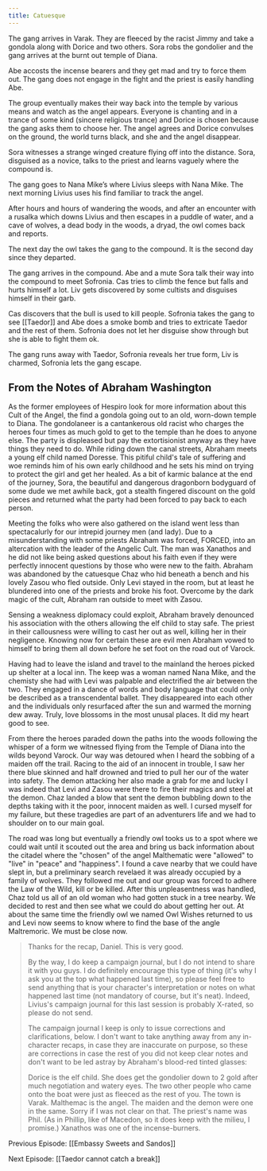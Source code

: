 ```yaml
---
title: Catuesque
---
```


The gang arrives in Varak. They are fleeced by the racist Jimmy and take a gondola along with Dorice and two others. Sora robs the gondolier and the gang arrives at the burnt out temple of Diana.

Abe accosts the incense bearers and they get mad and try to force them out. The gang does not engage in the fight and the priest is easily handling Abe.

The group eventually makes their way back into the temple by various means and watch as the angel appears. Everyone is chanting and in a trance of some kind (sincere religious trance) and Dorice is chosen because the gang asks them to choose her. The angel agrees and Dorice convulses on the ground, the world turns black, and she and the angel disappear.

Sora witnesses a strange winged creature flying off into the distance. Sora, disguised as a novice, talks to the priest and learns vaguely where the compound is.

The gang goes to Nana Mike’s where Livius sleeps with Nana Mike. The next morning Livius uses his find familiar to track the angel.

After hours and hours of wandering the woods, and after an encounter with a rusalka which downs Livius and then escapes in a puddle of water, and a cave of wolves, a dead body in the woods, a dryad, the owl comes back and reports.

The next day the owl takes the gang to the compound. It is the second day since they departed.

The gang arrives in the compound. Abe and a mute Sora talk their way into the compound to meet Sofronia. Cas tries to climb the fence but falls and hurts himself a lot. Liv gets discovered by some cultists and disguises himself in their garb.

Cas discovers that the bull is used to kill people. Sofronia takes the gang to see [[Taedor]] and Abe does a smoke bomb and tries to extricate Taedor and the rest of them. Sofronia does not let her disguise show through but she is able to fight them ok.

The gang runs away with Taedor, Sofronia reveals her true form, Liv is charmed, Sofronia lets the gang escape.

## From the Notes of Abraham Washington

As the former employees of Hespiro look for more information about this Cult of the Angel, the find a gondola going out to an old, worn-down temple to Diana. The gondolaneer is a cantankerous old racist who charges the heroes four times as much gold to get to the temple than he does to anyone else. The party is displeased but pay the extortisionist anyway as they have things they need to do. While riding down the canal streets, Abraham meets a young elf child named Doresse. This pitiful child's tale of suffering and woe reminds him of his own early childhood and he sets his mind on trying to protect the girl and get her healed. As a bit of karmic balance at the end of the journey, Sora, the beautiful and dangerous dragonborn bodyguard of some dude we met awhile back, got a stealth fingered discount on the gold pieces and returned what the party had been forced to pay back to each person.

Meeting the folks who were also gathered on the island went less than spectacalurly for our intrepid journey men (and lady). Due to a misunderstanding with some priests Abraham was forced, FORCED, into an altercation with the leader of the Angelic Cult. The man was Xanathos and he did not like being asked questions about his faith even if they were perfectly innocent questions by those who were new to the faith. Abraham was abandoned by the catuesque Chaz who hid beneath a bench and his lovely Zasou who fled outside. Only Levi stayed in the room, but at least he blundered into one of the priests and broke his foot. Overcome by the dark magic of the cult, Abraham ran outside to meet with Zasou.

Sensing a weakness diplomacy could exploit, Abraham bravely denounced his association with the others allowing the elf child to stay safe. The priest in their callousness were willing to cast her out as well, killing her in their negligence. Knowing now for certain these are evil men Abraham vowed to himself to bring them all down before he set foot on the road out of Varock.

Having had to leave the island and travel to the mainland the heroes picked up shelter at a local inn. The keep was a woman named Nana Mike, and the chemisty she had with Levi was palpable and electrified the air between the two. They engaged in a dance of words and body language that could only be described as a transcendental ballet. They disappeared into each other and the individuals only resurfaced after the sun and warmed the morning dew away. Truly, love blossoms in the most unusal places. It did my heart good to see.

From there the heroes paraded down the paths into the woods following the whisper of a form we witnessed flying from the Temple of Diana into the wilds beyond Varock. Our way was detoured when I heard the sobbing of a maiden off the trail. Racing to the aid of an innocent in trouble, I saw her there blue skinned and half drowned and tried to pull her our of the water into safety. The demon attacking her also made a grab for me and lucky I was indeed that Levi and Zasou were there to fire their magics and steel at the demon. Chaz landed a blow that sent the demon bubbling down to the depths taking with it the poor, innocent maiden as well. I cursed myself for my failure, but these tragedies are part of an adventurers life and we had to shoulder on to our main goal.

The road was long but eventually a friendly owl tooks us to a spot where we could wait until it scouted out the area and bring us back information about the citadel where the "chosen" of the angel Malthematic were "allowed" to "live" in "peace" and "happiness". I found a cave nearby that we could have slept in, but a preliminary search revelaed it was already occupied by a family of wolves. They followed me out and our group was forced to adhere the Law of the Wild, kill or be killed. After this unpleasentness was handled, Chaz told us all of an old woman who had gotten stuck in a tree nearby. We decided to rest and then see what we could do about getting her out. At about the same time the friendly owl we named Owl Wishes returned to us and Levi now seems to know where to find the base of the angle Maltremoric. We must be close now.

> Thanks for the recap, Daniel. This is very good. 
>
> By the way, I do keep a campaign journal, but I do not intend to share it with you guys. I do definitely encourage this type of thing (it's why I ask you at the top what happened last time), so please feel free to send anything that is your character's interpretation or notes on what happened last time (not mandatory of course, but it's neat). Indeed, Livius's campaign journal for this last session is probably X-rated, so please do not send. 
>
> The campaign journal I keep is only to issue corrections and clarifications, below. I don't want to take anything away from any in-character recaps, in case they are inaccurate on purpose, so these are corrections in case the rest of you did not keep clear notes and don't want to be led astray by Abraham's blood-red tinted glasses: 
>
> Dorice is the elf child. She does get the gondolier down to 2 gold after much negotiation and watery eyes. The two other people who came onto the boat were just as fleeced as the rest of you. The town is Varak. Malthemac is the angel. The maiden and the demon were one in the same. Sorry if I was not clear on that. The priest's name was Phil. (As in Phillip, like of Macedon, so it does keep with the milieu, I promise.) Xanathos was one of the incense-burners. 

Previous Episode: [[Embassy Sweets and Sandos]]

Next Episode: [[Taedor cannot catch a break]]